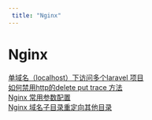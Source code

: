 ```yaml
---
 title: "Nginx"
---
```


# Nginx

[单域名（localhost）下访问多个laravel 项目](/blogs/posts/nginx/17121.md)    
[如何禁用http的delete put trace 方法](/blogs/posts/nginx/22650.md)    
[Nginx 常用参数配置](/blogs/posts/nginx/23915.md)    
[Nginx 域名子目录重定向其他目录](/blogs/posts/nginx/24990.md)    
